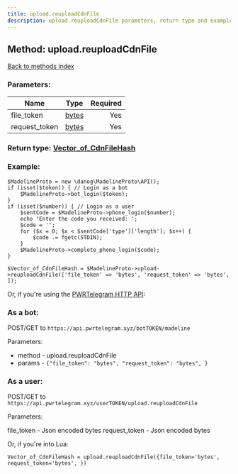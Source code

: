 ```yaml
---
title: upload.reuploadCdnFile
description: upload.reuploadCdnFile parameters, return type and example
---
```

## Method: upload.reuploadCdnFile  
[Back to methods index](index.md)


### Parameters:

| Name     |    Type       | Required |
|----------|:-------------:|---------:|
|file\_token|[bytes](../types/bytes.md) | Yes|
|request\_token|[bytes](../types/bytes.md) | Yes|


### Return type: [Vector\_of\_CdnFileHash](../types/CdnFileHash.md)

### Example:


```
$MadelineProto = new \danog\MadelineProto\API();
if (isset($token)) { // Login as a bot
    $MadelineProto->bot_login($token);
}
if (isset($number)) { // Login as a user
    $sentCode = $MadelineProto->phone_login($number);
    echo 'Enter the code you received: ';
    $code = '';
    for ($x = 0; $x < $sentCode['type']['length']; $x++) {
        $code .= fgetc(STDIN);
    }
    $MadelineProto->complete_phone_login($code);
}

$Vector_of_CdnFileHash = $MadelineProto->upload->reuploadCdnFile(['file_token' => 'bytes', 'request_token' => 'bytes', ]);
```

Or, if you're using the [PWRTelegram HTTP API](https://pwrtelegram.xyz):

### As a bot:

POST/GET to `https://api.pwrtelegram.xyz/botTOKEN/madeline`

Parameters:

* method - upload.reuploadCdnFile
* params - `{"file_token": "bytes", "request_token": "bytes", }`



### As a user:

POST/GET to `https://api.pwrtelegram.xyz/userTOKEN/upload.reuploadCdnFile`

Parameters:

file_token - Json encoded bytes
request_token - Json encoded bytes



Or, if you're into Lua:

```
Vector_of_CdnFileHash = upload.reuploadCdnFile({file_token='bytes', request_token='bytes', })
```

